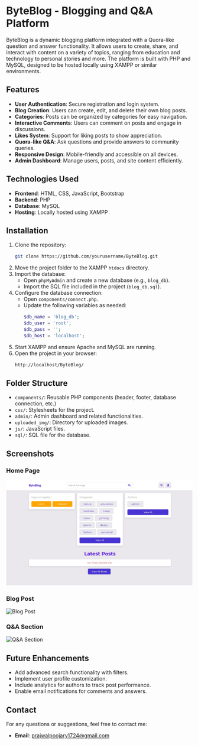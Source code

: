 # ByteBlog - Blogging and Q&A Platform

ByteBlog is a dynamic blogging platform integrated with a Quora-like question and answer functionality. It allows users to create, share, and interact with content on a variety of topics, ranging from education and technology to personal stories and more. The platform is built with PHP and MySQL, designed to be hosted locally using XAMPP or similar environments.

## Features

- **User Authentication**: Secure registration and login system.
- **Blog Creation**: Users can create, edit, and delete their own blog posts.
- **Categories**: Posts can be organized by categories for easy navigation.
- **Interactive Comments**: Users can comment on posts and engage in discussions.
- **Likes System**: Support for liking posts to show appreciation.
- **Quora-like Q&A**: Ask questions and provide answers to community queries.
- **Responsive Design**: Mobile-friendly and accessible on all devices.
- **Admin Dashboard**: Manage users, posts, and site content efficiently.

## Technologies Used

- **Frontend**: HTML, CSS, JavaScript, Bootstrap
- **Backend**: PHP
- **Database**: MySQL
- **Hosting**: Locally hosted using XAMPP

## Installation

1. Clone the repository:
   ```bash
   git clone https://github.com/yourusername/ByteBlog.git
   ```
2. Move the project folder to the XAMPP `htdocs` directory.
3. Import the database:
   - Open `phpMyAdmin` and create a new database (e.g., `blog_db`).
   - Import the SQL file included in the project (`blog_db.sql`).
4. Configure the database connection:
   - Open `components/connect.php`.
   - Update the following variables as needed:
     ```php
     $db_name = 'blog_db';
     $db_user = 'root';
     $db_pass = '';
     $db_host = 'localhost';
     ```
5. Start XAMPP and ensure Apache and MySQL are running.
6. Open the project in your browser:
   ```bash
   http://localhost/ByteBlog/
   ```

## Folder Structure

- `components/`: Reusable PHP components (header, footer, database connection, etc.)
- `css/`: Stylesheets for the project.
- `admin/`: Admin dashboard and related functionalities.
- `uploaded_img/`: Directory for uploaded images.
- `js/`: JavaScript files.
- `sql/`: SQL file for the database.

## Screenshots

### Home Page
![Home Image](blog/project/uploaded_img/home.jpeg)

### Blog Post
![Blog Post](screenshots/blog_post.png)

### Q&A Section
![Q&A Section](screenshots/qa_section.png)

## Future Enhancements

- Add advanced search functionality with filters.
- Implement user profile customization.
- Include analytics for authors to track post performance.
- Enable email notifications for comments and answers.

## Contact

For any questions or suggestions, feel free to contact me:

- **Email**: prajwalpoojary1724@gmail.com

